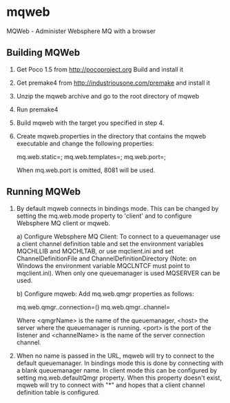 mqweb
=====

MQWeb - Administer Websphere MQ with a browser

Building MQWeb
--------------

1. Get Poco 1.5 from http://pocoproject.org
   Build and install it
2. Get premake4 from http://industriousone.com/premake and install it
3. Unzip the mqweb archive and go to the root directory of mqweb
4. Run premake4
5. Build mqweb with the target you specified in step 4.
6. Create mqweb.properties in the directory that contains the mqweb executable
   and change the following properties:


    mq.web.static=<full path to folder where the mqweb static files are stored>;
    mq.web.templates=<full path to folder where the mqweb templates are stored>;
    mq.web.port=<port number>;


    When mq.web.port is omitted, 8081 will be used.

Running MQWeb
-------------

1. By default mqweb connects in bindings mode. This can be changed by 
   setting the mq.web.mode property to 'client' and to configure Websphere MQ 
   client or mqweb. 
   
   a) Configure Websphere MQ Client: 
   To connect to a queuemanager use a client channel definition table and 
   set the environment variables MQCHLLIB and MQCHLTAB, or use mqclient.ini 
   and set ChannelDefinitionFile and ChannelDefinitionDirectory (Note: on 
   Windows the environment variable MQCLNTCF must point to mqclient.ini). 
   When only one queuemanager is used MQSERVER can be used.
   
   b) Configure mqweb:
   Add mq.web.qmgr properties as follows:

    mq.web.qmgr.<qmgrName>.connection=<host>(<port>)
    mq.web.qmgr.<qmgrName>.channel=<channelName>
   
   Where &lt;qmgrName&gt; is the name of the queuemanager, &lt;host&gt; the server where
   the queuemanager is running. &lt;port&gt; is the port of the listener and
   &lt;channelName&gt; is the name of the server connection channel.
   
2. When no name is passed in the URL, mqweb will try to connect to the default
   queuemanager. In bindings mode this is done by connecting with a blank
   queuemanager name. In client mode this can be configured by setting
   mq.web.defaultQmgr property. When this property doesn't exist, mqweb will 
   try to connect with "*" and hopes that a client channel definition table 
   is configured.
